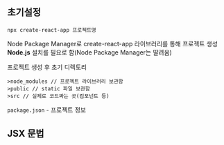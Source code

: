 
## 초기설정

`npx create-react-app 프로젝트명`

Node Package Manager로 create-react-app 라이브러리를 통해 프로젝트 생성
__Node.js__ 설치를 필요로 함(Node Package Manager는 딸려옴)

프로젝트 생성 후 초기 디렉토리

```
>node_modules // 프로젝트 라이브러리 보관함
>public // static 파일 보관함
>src // 실제로 코드짜는 곳(컴포넌트 등)
```

`package.json` - 프로젝트 정보

## JSX 문법


